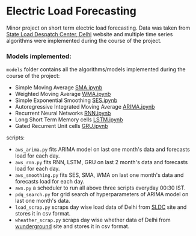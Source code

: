 # Electric Load Forecasting

Minor project on short term electric load forecasting. Data was taken from [State Load Despatch Center, Delhi](www.delhisldc.org/) website and multiple time series algorithms were implemented during the course of the project.

### Models implemented:

`models` folder contains all the algorithms/models implemented during the course of the project:

* Simple Moving Average [SMA.ipynb](models/SMA.ipynb)
* Weighted Moving Average [WMA.ipynb](models/WMA.ipynb)
* Simple Exponential Smoothing [SES.ipynb](models/SES.ipynb)
* Autoregressive Integrated Moving Average [ARIMA.ipynb](models/ARIMA.ipynb)
* Recurrent Neural Networks [RNN.ipynb](models/RNN.ipynb)
* Long Short Term Memory cells [LSTM.ipynb](models/LSTM.ipynb)
* Gated Recurrent Unit cells [GRU.ipynb](models/GRU.ipynb)

scripts:

* `aws_arima.py` fits ARIMA model on last one month's data and forecasts load for each day.
* `aws_rnn.py` fits RNN, LSTM, GRU on last 2 month's data and forecasts load for each day.
* `aws_smoothing.py` fits SES, SMA, WMA on last one month's data and forecasts load for each day.
* `aws.py` a scheduler to run all above three scripts everyday 00:30 IST.
* `pdq_search.py` for grid search of hyperparameters of ARIMA model on last one month's data.
* `load_scrap.py` scraps day wise load data of Delhi from [SLDC](https://www.delhisldc.org/Loaddata.aspx?mode=17/01/2018) site and stores it in csv format.
* `wheather_scrap.py` scraps day wise whether data of Delhi from [wunderground](https://www.wunderground.com/history/airport/VIDP/2017/8/1/DailyHistory.html) site and stores it in csv format.
